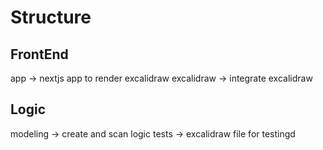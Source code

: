 # Structure
## FrontEnd
app -> nextjs app to render excalidraw
excalidraw -> integrate excalidraw

## Logic
modeling -> create and scan logic
tests -> excalidraw file for testingd